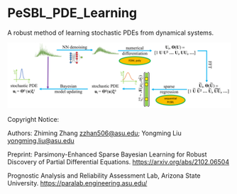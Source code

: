 # PeSBL_PDE_Learning
A robust method of learning stochastic PDEs from dynamical systems.


![Framework](Framework-1.png)


Copyright Notice:

Authors: Zhiming Zhang zzhan506@asu.edu; Yongming Liu yongming.liu@asu.edu

Preprint: Parsimony-Enhanced Sparse Bayesian Learning for Robust Discovery of Partial Differential Equations. https://arxiv.org/abs/2102.06504

Prognostic Analysis and Reliability Assessment Lab, Arizona State University. https://paralab.engineering.asu.edu/
